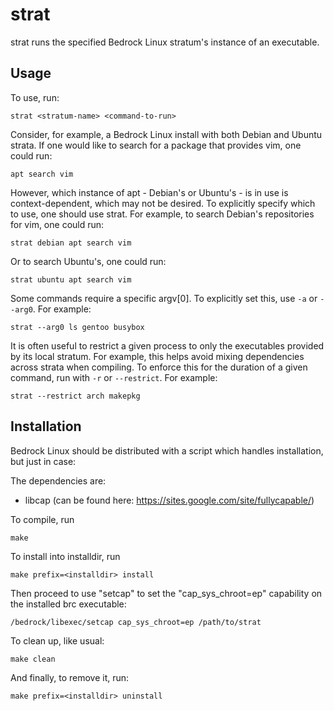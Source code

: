 strat
=====

strat runs the specified Bedrock Linux stratum's instance of an executable.

Usage
-----

To use, run:

    strat <stratum-name> <command-to-run>

Consider, for example, a Bedrock Linux install with both Debian and Ubuntu
strata.  If one would like to search for a package that provides vim, one could run:

    apt search vim

However, which instance of apt - Debian's or Ubuntu's - is in use is
context-dependent, which may not be desired.  To explicitly specify which to
use, one should use strat.  For example, to search Debian's repositories for vim,
one could run:

    strat debian apt search vim

Or to search Ubuntu's, one could run:

    strat ubuntu apt search vim

Some commands require a specific argv[0].  To explicitly set this, use `-a` or
`--arg0`.  For example:

    strat --arg0 ls gentoo busybox

It is often useful to restrict a given process to only the executables provided
by its local stratum.  For example, this helps avoid mixing dependencies across
strata when compiling.  To enforce this for the duration of a given command,
run with `-r` or `--restrict`.  For example:

    strat --restrict arch makepkg

Installation
------------

Bedrock Linux should be distributed with a script which handles installation,
but just in case:

The dependencies are:

- libcap (can be found here: https://sites.google.com/site/fullycapable/)

To compile, run

    make

To install into installdir, run

    make prefix=<installdir> install

Then proceed to use "setcap" to set the "cap_sys_chroot=ep" capability on the
installed brc executable:

    /bedrock/libexec/setcap cap_sys_chroot=ep /path/to/strat

To clean up, like usual:

    make clean

And finally, to remove it, run:

    make prefix=<installdir> uninstall
